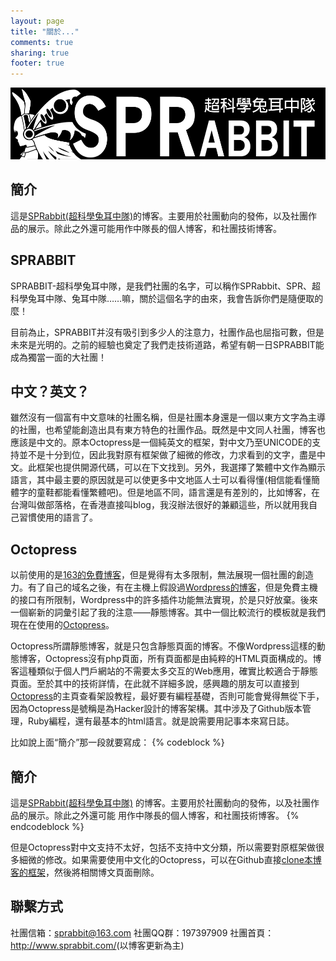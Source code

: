 ```yaml
---
layout: page
title: "關於..."
comments: true
sharing: true
footer: true
---
```

<img src="/images/logo_long_s.png" alt="SPRABBIT"/>

<h2>簡介</h2>
這是<a href="http://www.sprabbit.com">SPRabbit(超科學兔耳中隊)</a>的博客。主要用於社團動向的發佈，以及社團作品的展示。除此之外還可能用作中隊長的個人博客，和社團技術博客。

<h2>SPRABBIT</h2>
SPRABBIT-超科學兔耳中隊，是我們社團的名字，可以稱作SPRabbit、SPR、超科學兔耳中隊、兔耳中隊……嘛，關於這個名字的由來，我會告訴你們是隨便取的麼！

目前為止，SPRABBIT并沒有吸引到多少人的注意力，社團作品也屈指可數，但是未來是光明的。之前的經驗也奠定了我們走技術道路，希望有朝一日SPRABBIT能成為獨當一面的大社團！

<h2>中文？英文？</h2>
雖然沒有一個富有中文意味的社團名稱，但是社團本身還是一個以東方文字為主導的社團，也希望能創造出具有東方特色的社團作品。既然是中文同人社團，博客也應該是中文的。原本Octopress是一個純英文的框架，對中文乃至UNICODE的支持並不是十分到位，因此我對原有框架做了細微的修改，力求看到的文字，盡是中文。此框架也提供開源代碼，可以在下文找到。另外，我選擇了繁體中文作為顯示語言，其中最主要的原因就是可以使更多中文地區人士可以看得懂(相信能看懂簡體字的童鞋都能看懂繁體吧)。但是地區不同，語言還是有差別的，比如博客，在台灣叫做部落格，在香港直接叫blog，我沒辦法很好的兼顧這些，所以就用我自己習慣使用的語言了。

<h2>Octopress</h2>
以前使用的是<a href="http://sprabbit.blog.163.com/">163的免費博客</a>，但是覺得有太多限制，無法展現一個社團的創造力。有了自己的域名之後，有在主機上假設過<a href="http://www.sprabbit.com/blog">Wordpress的博客</a>，但是免費主機的接口有所限制，Wordpress中的許多插件功能無法實現，於是只好放棄。後來一個嶄新的詞彙引起了我的注意——靜態博客。其中一個比較流行的模板就是我們現在在使用的<a href="http://octopress.org/">Octopress</a>。

Octopress所謂靜態博客，就是只包含靜態頁面的博客。不像Wordpress這樣的動態博客，Octopress沒有php頁面，所有頁面都是由純粹的HTML頁面構成的。博客這種類似于個人門戶網站的不需要太多交互的Web應用，確實比較適合于靜態頁面。至於其中的技術詳情，在此就不詳細多說，感興趣的朋友可以直接到<a href="http://octopress.org/">Octopress</a>的主頁查看架設教程，最好要有編程基礎，否則可能會覺得無從下手，因為Octopress是號稱是為Hacker設計的博客架構。其中涉及了Github版本管理，Ruby編程，還有最基本的html語言。就是說需要用記事本來寫日誌。

比如說上面“簡介”那一段就要寫成：
{% codeblock %}
<h2>簡介</h2>
這是<a href="http://www.sprabbit.com">SPRabbit(超科學兔耳中隊)</a>
的博客。主要用於社團動向的發佈，以及社團作品的展示。除此之外還可能
用作中隊長的個人博客，和社團技術博客。
{% endcodeblock %}

但是Octopress對中文支持不太好，包括不支持中文分類，所以需要對原框架做很多細微的修改。如果需要使用中文化的Octopress，可以在Github直接<a href="https://github.com/denjones/denjones.github.com/tree/source">clone本博客的框架</a>，然後將相關博文頁面刪除。

<h2>聯繫方式</h2>
社團信箱：<a href="sprabbit@163.com">sprabbit@163.com</a>
社團QQ群：197397909
社團首頁：<a href="http://www.sprabbit.com">http://www.sprabbit.com/</a>(以博客更新為主)
